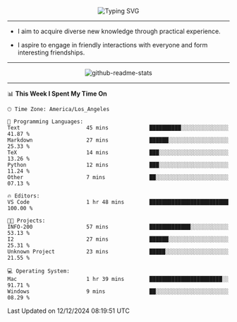 <p align="center">
  <img src="https://readme-typing-svg.demolab.com?font=Fira+Code&weight=500&size=32&duration=2500&pause=1600&center=true&vCenter=true&random=false&width=1024&height=64&lines=Hi+there+%F0%9F%91%8B;I'm+delighted+you+could+make+it+here+%F0%9F%8E%89;I'm+Harry%2C+a+college+student+still+finding+my+way" alt="Typing SVG" />
</p>


---


- I aim to acquire diverse new knowledge through practical experience.

- I aspire to engage in friendly interactions with everyone and form interesting friendships.


---


<p align="center">
  <img src="https://github-readme-stats.vercel.app/api?username=Harry-Jing&show_icons=true" alt="github-readme-stats"/>
</p>


---

<!--START_SECTION:waka-->
📊 **This Week I Spent My Time On** 

```text
🕑︎ Time Zone: America/Los_Angeles

💬 Programming Languages: 
Text                     45 mins             ██████████░░░░░░░░░░░░░░░   41.87 % 
Markdown                 27 mins             ██████░░░░░░░░░░░░░░░░░░░   25.33 % 
TeX                      14 mins             ███░░░░░░░░░░░░░░░░░░░░░░   13.26 % 
Python                   12 mins             ███░░░░░░░░░░░░░░░░░░░░░░   11.24 % 
Other                    7 mins              ██░░░░░░░░░░░░░░░░░░░░░░░   07.13 % 

🔥 Editors: 
VS Code                  1 hr 48 mins        █████████████████████████   100.00 % 

🐱‍💻 Projects: 
INFO-200                 57 mins             █████████████░░░░░░░░░░░░   53.13 % 
I2                       27 mins             ██████░░░░░░░░░░░░░░░░░░░   25.31 % 
Unknown Project          23 mins             █████░░░░░░░░░░░░░░░░░░░░   21.55 % 

💻 Operating System: 
Mac                      1 hr 39 mins        ███████████████████████░░   91.71 % 
Windows                  9 mins              ██░░░░░░░░░░░░░░░░░░░░░░░   08.29 % 
```


 Last Updated on 12/12/2024 08:19:51 UTC
<!--END_SECTION:waka-->
